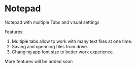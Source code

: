 # Notepad
Notepad with multiple Tabs and visual settings

Features:
1. Multiple tabs allow to work with many text files at one time.
2. Saving and openning files from drive.
3. Changing app font size to better work experience.

More features will be added soon
